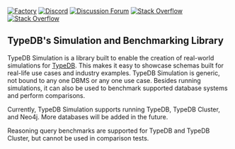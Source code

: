 [![Factory](https://factory.vaticle.com/api/status/vaticle/typedb-benchmark/badge.svg)](https://factory.vaticle.com/vaticle/typedb-benchmark)
[![Discord](https://img.shields.io/discord/665254494820368395?color=7389D8&label=chat&logo=discord&logoColor=ffffff)](https://vaticle.com/discord)
[![Discussion Forum](https://img.shields.io/discourse/https/forum.vaticle.com/topics.svg)](https://forum.vaticle.com)
[![Stack Overflow](https://img.shields.io/badge/stackoverflow-typedb-796de3.svg)](https://stackoverflow.com/questions/tagged/typedb)
[![Stack Overflow](https://img.shields.io/badge/stackoverflow-typeql-3dce8c.svg)](https://stackoverflow.com/questions/tagged/typeql)

## TypeDB's Simulation and Benchmarking Library

TypeDB Simulation is a library built to enable the creation of real-world simulations for [TypeDB](https://github.com/vaticle/typedb). This makes it easy to showcase schemas built for real-life use cases and industry examples. TypeDB Simulation is generic, not bound to any one DBMS or any one use case. Besides running simulations, it can also be used to benchmark supported database systems and perform comparisons.

Currently, TypeDB Simulation supports running TypeDB, TypeDB Cluster, and Neo4j. More databases will be added in the future.

Reasoning query benchmarks are supported for TypeDB and TypeDB Cluster, but cannot be used in comparison tests.
